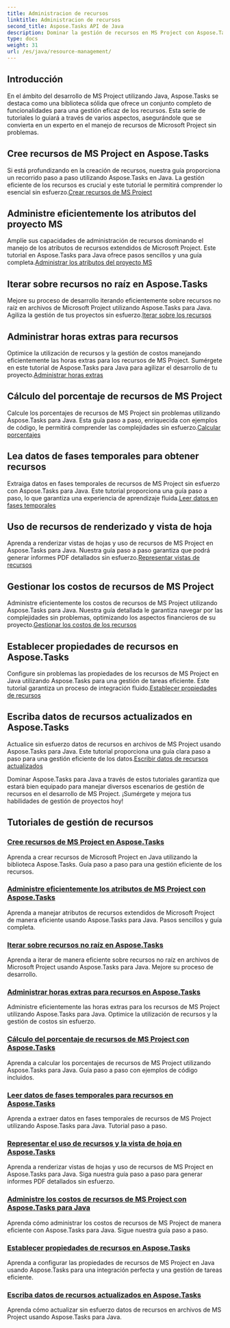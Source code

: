 ```yaml
---
title: Administracion de recursos
linktitle: Administracion de recursos
second_title: Aspose.Tasks API de Java
description: Dominar la gestión de recursos en MS Project con Aspose.Tasks para Java. Aprenda a crear, iterar, gestionar costos y más. Optimice el desarrollo con nuestros tutoriales.
type: docs
weight: 31
url: /es/java/resource-management/
---
```

## Introducción

En el ámbito del desarrollo de MS Project utilizando Java, Aspose.Tasks se destaca como una biblioteca sólida que ofrece un conjunto completo de funcionalidades para una gestión eficaz de los recursos. Esta serie de tutoriales lo guiará a través de varios aspectos, asegurándole que se convierta en un experto en el manejo de recursos de Microsoft Project sin problemas.

## Cree recursos de MS Project en Aspose.Tasks
 Si está profundizando en la creación de recursos, nuestra guía proporciona un recorrido paso a paso utilizando Aspose.Tasks en Java. La gestión eficiente de los recursos es crucial y este tutorial le permitirá comprender lo esencial sin esfuerzo.[Crear recursos de MS Project](./create-resources/)

## Administre eficientemente los atributos del proyecto MS
Amplíe sus capacidades de administración de recursos dominando el manejo de los atributos de recursos extendidos de Microsoft Project. Este tutorial en Aspose.Tasks para Java ofrece pasos sencillos y una guía completa.[Administrar los atributos del proyecto MS](./extended-resource-attributes/)

## Iterar sobre recursos no raíz en Aspose.Tasks
 Mejore su proceso de desarrollo iterando eficientemente sobre recursos no raíz en archivos de Microsoft Project utilizando Aspose.Tasks para Java. Agiliza la gestión de tus proyectos sin esfuerzo.[Iterar sobre los recursos](./iterate-non-root-resources/)

## Administrar horas extras para recursos
 Optimice la utilización de recursos y la gestión de costos manejando eficientemente las horas extras para los recursos de MS Project. Sumérgete en este tutorial de Aspose.Tasks para Java para agilizar el desarrollo de tu proyecto.[Administrar horas extras](./overtimes-resource/)

## Cálculo del porcentaje de recursos de MS Project
 Calcule los porcentajes de recursos de MS Project sin problemas utilizando Aspose.Tasks para Java. Esta guía paso a paso, enriquecida con ejemplos de código, le permitirá comprender las complejidades sin esfuerzo.[Calcular porcentajes](./percentage-calculations/)

## Lea datos de fases temporales para obtener recursos
 Extraiga datos en fases temporales de recursos de MS Project sin esfuerzo con Aspose.Tasks para Java. Este tutorial proporciona una guía paso a paso, lo que garantiza una experiencia de aprendizaje fluida.[Leer datos en fases temporales](./read-timephased-data/)

## Uso de recursos de renderizado y vista de hoja
 Aprenda a renderizar vistas de hojas y uso de recursos de MS Project en Aspose.Tasks para Java. Nuestra guía paso a paso garantiza que podrá generar informes PDF detallados sin esfuerzo.[Representar vistas de recursos](./render-resource-usage-sheet-view/)

## Gestionar los costos de recursos de MS Project
 Administre eficientemente los costos de recursos de MS Project utilizando Aspose.Tasks para Java. Nuestra guía detallada le garantiza navegar por las complejidades sin problemas, optimizando los aspectos financieros de su proyecto.[Gestionar los costos de los recursos](./resource-cost/)

## Establecer propiedades de recursos en Aspose.Tasks
 Configure sin problemas las propiedades de los recursos de MS Project en Java utilizando Aspose.Tasks para una gestión de tareas eficiente. Este tutorial garantiza un proceso de integración fluido.[Establecer propiedades de recursos](./set-resource-properties/)

## Escriba datos de recursos actualizados en Aspose.Tasks
 Actualice sin esfuerzo datos de recursos en archivos de MS Project usando Aspose.Tasks para Java. Este tutorial proporciona una guía clara paso a paso para una gestión eficiente de los datos.[Escribir datos de recursos actualizados](./write-updated-resource-data/)

Dominar Aspose.Tasks para Java a través de estos tutoriales garantiza que estará bien equipado para manejar diversos escenarios de gestión de recursos en el desarrollo de MS Project. ¡Sumérgete y mejora tus habilidades de gestión de proyectos hoy!
## Tutoriales de gestión de recursos
### [Cree recursos de MS Project en Aspose.Tasks](./create-resources/)
Aprenda a crear recursos de Microsoft Project en Java utilizando la biblioteca Aspose.Tasks. Guía paso a paso para una gestión eficiente de los recursos.
### [Administre eficientemente los atributos de MS Project con Aspose.Tasks](./extended-resource-attributes/)
Aprenda a manejar atributos de recursos extendidos de Microsoft Project de manera eficiente usando Aspose.Tasks para Java. Pasos sencillos y guía completa.
### [Iterar sobre recursos no raíz en Aspose.Tasks](./iterate-non-root-resources/)
Aprenda a iterar de manera eficiente sobre recursos no raíz en archivos de Microsoft Project usando Aspose.Tasks para Java. Mejore su proceso de desarrollo.
### [Administrar horas extras para recursos en Aspose.Tasks](./overtimes-resource/)
Administre eficientemente las horas extras para los recursos de MS Project utilizando Aspose.Tasks para Java. Optimice la utilización de recursos y la gestión de costos sin esfuerzo.
### [Cálculo del porcentaje de recursos de MS Project con Aspose.Tasks](./percentage-calculations/)
Aprenda a calcular los porcentajes de recursos de MS Project utilizando Aspose.Tasks para Java. Guía paso a paso con ejemplos de código incluidos.
### [Leer datos de fases temporales para recursos en Aspose.Tasks](./read-timephased-data/)
Aprenda a extraer datos en fases temporales de recursos de MS Project utilizando Aspose.Tasks para Java. Tutorial paso a paso.
### [Representar el uso de recursos y la vista de hoja en Aspose.Tasks](./render-resource-usage-sheet-view/)
Aprenda a renderizar vistas de hojas y uso de recursos de MS Project en Aspose.Tasks para Java. Siga nuestra guía paso a paso para generar informes PDF detallados sin esfuerzo.
### [Administre los costos de recursos de MS Project con Aspose.Tasks para Java](./resource-cost/)
Aprenda cómo administrar los costos de recursos de MS Project de manera eficiente con Aspose.Tasks para Java. Sigue nuestra guía paso a paso.
### [Establecer propiedades de recursos en Aspose.Tasks](./set-resource-properties/)
Aprenda a configurar las propiedades de recursos de MS Project en Java usando Aspose.Tasks para una integración perfecta y una gestión de tareas eficiente.
### [Escriba datos de recursos actualizados en Aspose.Tasks](./write-updated-resource-data/)
Aprenda cómo actualizar sin esfuerzo datos de recursos en archivos de MS Project usando Aspose.Tasks para Java.